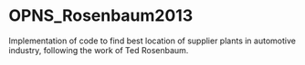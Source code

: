 OPNS_Rosenbaum2013
==================

Implementation of code to find best location of supplier plants in automotive industry, following the work of Ted Rosenbaum. 
